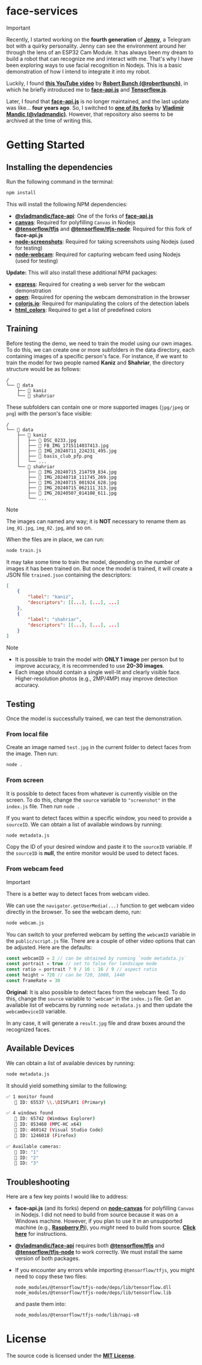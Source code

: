 # face-services

> [!IMPORTANT]
> Recently, I started working on the **fourth generation** of [**Jenny**][BOT], a Telegram bot with a quirky personality. Jenny can see the environment around her through the lens of an ESP32 Cam Module. It has always been my dream to build a robot that can recognize me and interact with me. That's why I have been exploring ways to use facial recognition in Nodejs. This is a basic demonstration of how I intend to integrate it into my robot.

Luckily, I found [**this YouTube video**][YT_VID] by [**Robert Bunch (@robertbunch)**][GH_ACC_01], in which he briefly introduced me to [**face-api.js**][FACE_API_JS] and [**Tensorflow.js**][TF_JS].

Later, I found that [**face-api.js**][FACE_API_JS] is no longer maintained, and the last update was like... **four years ago**. So, I switched to [**one of its forks**][FACE_API_JS_FORK] by [**Vladimir Mandic (@vladmandic)**][GH_ACC_02]. However, that repository also seems to be archived at the time of writing this.

# Getting Started

## Installing the dependencies

Run the following command in the terminal:

```bash
npm install
```

This will install the following NPM dependencies:

-   [**@vladmandic/face-api**][NPM_04]: One of the forks of [**face-api.js**][FACE_API_JS]
-   [**canvas**][NPM_01]: Required for polyfilling `Canvas` in Nodejs
-   [**@tensorflow/tfjs**][NPM_02] and [**@tensorflow/tfjs-node**][NPM_03]: Required for this fork of **face-api.js**
-   [**node-screenshots**][NPM_05]: Required for taking screenshots using Nodejs (used for testing)
-   [**node-webcam**][NPM_06]: Required for capturing webcam feed using Nodejs (used for testing)

**Update:** This will also install these additional NPM packages:

-   [**express**][NPM_07]: Required for creating a web server for the webcam demonstration
-   [**open**][NPM_08]: Required for opening the webcam demonstration in the browser
-   [**colorjs.io**][NPM_09]: Required for manipulating the colors of the detection labels
-   [**html_colors**][NPM_10]: Required to get a list of predefined colors

## Training

Before testing the demo, we need to train the model using our own images. To do this, we can create one or more subfolders in the data directory, each containing images of a specific person's face. For instance, if we want to train the model for two people named **Kaniz** and **Shahriar**, the directory structure would be as follows:

```
/
└── 📁 data
    ├── 📁 kaniz
    └── 📁 shahriar

```

These subfolders can contain one or more supported images (`jpg/jpeg` or `png`) with the person's face visible:

```
/
└── 📁 data
    ├── 📁 kaniz
    │   ├── 📄 DSC_0233.jpg
    │   ├── 📄 FB_IMG_1715114037413.jpg
    │   ├── 📄 IMG_20240711_224231_495.jpg
    │   ├── 📄 basis_club_pfp.png
    │   └── ...
    └── 📁 shahriar
        ├── 📄 IMG_20240715_214759_834.jpg
        ├── 📄 IMG_20240718_111745_269.jpg
        ├── 📄 IMG_20240715_001924_628.jpg
        ├── 📄 IMG_20240715_062111_313.jpg
        ├── 📄 IMG_20240507_014108_611.jpg
        └── ...
```

> [!NOTE]
> The images can named any way; it is **NOT** necessary to rename them as `img_01.jpg`, `img_02.jpg`, and so on.

When the files are in place, we can run:

```bash
node train.js
```

It may take some time to train the model, depending on the number of images it has been trained on. But once the model is trained, it will create a JSON file `trained.json` containing the descriptors:

```JSON
[
	{
		"label": "kaniz",
		"descriptors": [[...], [...], ...]
	},
	{
		"label": "shahriar",
		"descriptors": [[...], [...], ...]
	}
]
```

> [!NOTE]
>
> -   It is possible to train the model with **ONLY 1 image** per person but to improve accuracy, it is recommended to use **20-30 images**.
> -   Each image should contain a single well-lit and clearly visible face. Higher-resolution photos (e.g., 2MP/4MP) may improve detection accuracy.

## Testing

Once the model is successfully trained, we can test the demonstration.

### From local file

Create an image named `test.jpg` in the current folder to detect faces from the image. Then run:

```bash
node .
```

### From screen

It is possible to detect faces from whatever is currently visible on the screen. To do this, change the `source` variable to `"screenshot"` in the `index.js` file. Then run `node .`

If you want to detect faces within a specific window, you need to provide a `sourceID`. We can obtain a list of available windows by running:

```bash
node metadata.js
```

Copy the ID of your desired window and paste it to the `sourceID` variable. If the `sourceID` is **null**, the entire monitor would be used to detect faces.

### From webcam feed

> [!IMPORTANT]
> There is a better way to detect faces from webcam video.

We can use the `navigator.getUserMedia(...)` function to get webcam video directly in the browser. To see the webcam demo, run:

```bash
node webcam.js
```

You can switch to your preferred webcam by setting the `webcamID` variable in the `public/script.js` file. There are a couple of other video options that can be adjusted. Here are the defaults:

```js
const webcamID = 2 // can be obtained by running `node metadata.js`
const portrait = true // set to false for landscape mode
const ratio = portrait ? 9 / 16 : 16 / 9 // aspect ratio
const height = 720 // can be 720, 1080, 1440
const frameRate = 30
```

**Original:** It is also possible to detect faces from the webcam feed. To do this, change the `source` variable to `"webcam"` in the `index.js` file. Get an available list of webcams by running `node metadata.js` and then update the `webcamDeviceID` variable.

In any case, it will generate a `result.jpg` file and draw boxes around the recognized faces.

## Available Devices

We can obtain a list of available devices by running:

```bash
node metadata.js
```

It should yield something similar to the following:

```bash
✅ 1 monitor found
   🔷 ID: 65537 \\.\DISPLAY1 (Primary)

✅ 4 windows found
   🔷 ID: 65742 (Windows Explorer)
   🔷 ID: 853460 (MPC-HC x64)
   🔷 ID: 460142 (Visual Studio Code)
   🔷 ID: 1246018 (Firefox)

✅ Available cameras:
   🔷 ID: "1"
   🔷 ID: "2"
   🔷 ID: "3"
```

## Troubleshooting

Here are a few key points I would like to address:

-   **face-api.js** (and its forks) depend on [**node-canvas**][NPM_01] for polyfilling `Canvas` in Nodejs. I did not need to build from source because it was on a Windows machine. However, if you plan to use it in an unsupported machine (e.g., [**Raspberry Pi**][WIKI_RPI]), you _might_ need to build from source. [**Click here**][NPM_01_BUILD] for instructions.

-   [**@vladmandic/face-api**][FACE_API_JS_FORK] requires both [**@tensorflow/tfjs**][NPM_02] and [**@tensorflow/tfjs-node**][NPM_03] to work correctly. We must install the same version of both packages.

-   If you encounter any errors while importing `@tensorflow/tfjs`, you might need to copy these two files:

    ```
    node_modules/@tensorflow/tfjs-node/deps/lib/tensorflow.dll
    node_modules/@tensorflow/tfjs-node/deps/lib/tensorflow.lib
    ```

    and paste them into:

    ```
    node_modules/@tensorflow/tfjs-node/lib/napi-v8
    ```

# License

The source code is licensed under the [**MIT License**][LICENSE].

<!-- === links === -->

[NPM_01]: https://www.npmjs.com/package/canvas
[NPM_01_BUILD]: https://www.npmjs.com/package/canvas#compiling
[NPM_02]: https://www.npmjs.com/package/@tensorflow/tfjs
[NPM_03]: https://www.npmjs.com/package/@tensorflow/tfjs-node
[NPM_04]: https://www.npmjs.com/package/@vladmandic/face-api
[NPM_05]: https://www.npmjs.com/package/node-screenshots
[NPM_06]: https://www.npmjs.com/package/node-webcam
[NPM_07]: https://www.npmjs.com/package/express
[NPM_08]: https://www.npmjs.com/package/open
[NPM_09]: https://www.npmjs.com/package/colorjs.io
[NPM_10]: https://www.npmjs.com/package/html-colors
[WIKI_RPI]: https://en.wikipedia.org/wiki/Raspberry_Pi
[FACE_API_JS_FORK]: https://github.com/vladmandic/face-api
[FACE_API_JS]: https://github.com/justadudewhohacks/face-api.js
[TF_JS]: https://github.com/tensorflow/tfjs
[YT_VID]: https://www.youtube.com/watch?v=cGFKc-XRYKQ
[GH_ACC_01]: https://github.com/robertbunch
[GH_ACC_02]: https://github.com/vladmandic
[BOT]: https://t.me/jenny_the_robot
[LICENSE]: ./LICENSE

